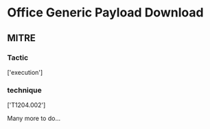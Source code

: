 # Office Generic Payload Download

## MITRE

### Tactic
['execution']

### technique
['T1204.002']

Many more to do...
